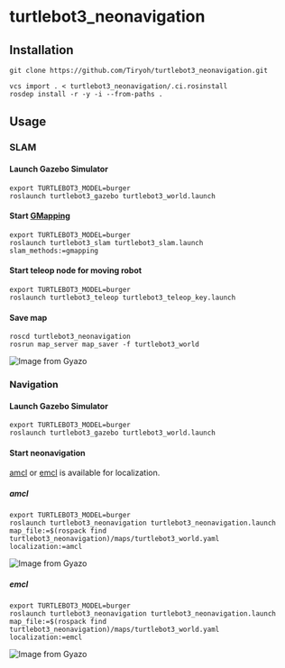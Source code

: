 # turtlebot3_neonavigation

## Installation

```
git clone https://github.com/Tiryoh/turtlebot3_neonavigation.git
```

```
vcs import . < turtlebot3_neonavigation/.ci.rosinstall
rosdep install -r -y -i --from-paths .
```

## Usage

### SLAM

#### Launch Gazebo Simulator

```
export TURTLEBOT3_MODEL=burger
roslaunch turtlebot3_gazebo turtlebot3_world.launch
```

#### Start [GMapping](https://openslam-org.github.io/gmapping.html)

```
export TURTLEBOT3_MODEL=burger
roslaunch turtlebot3_slam turtlebot3_slam.launch slam_methods:=gmapping
```

#### Start teleop node for moving robot

```
export TURTLEBOT3_MODEL=burger
roslaunch turtlebot3_teleop turtlebot3_teleop_key.launch
```

#### Save map

```
roscd turtlebot3_neonavigation
rosrun map_server map_saver -f turtlebot3_world
```

![Image from Gyazo](https://i.gyazo.com/cca9cb712d3864c8ecacc6d6a43d8640.png)

### Navigation

#### Launch Gazebo Simulator

```
export TURTLEBOT3_MODEL=burger
roslaunch turtlebot3_gazebo turtlebot3_world.launch
```

#### Start neonavigation

[amcl](http://wiki.ros.org/amcl) or [emcl](https://github.com/ryuichiueda/emcl) is available for localization.

##### amcl

```
export TURTLEBOT3_MODEL=burger
roslaunch turtlebot3_neonavigation turtlebot3_neonavigation.launch map_file:=$(rospack find turtlebot3_neonavigation)/maps/turtlebot3_world.yaml localization:=amcl
```

![Image from Gyazo](https://i.gyazo.com/2ea6a2a6bcb3a4054eac1ed1b10f294f.gif)

##### emcl



```
export TURTLEBOT3_MODEL=burger
roslaunch turtlebot3_neonavigation turtlebot3_neonavigation.launch map_file:=$(rospack find turtlebot3_neonavigation)/maps/turtlebot3_world.yaml localization:=emcl
```

![Image from Gyazo](https://i.gyazo.com/cfcfebb709a163ac8756b145df230341.gif)
